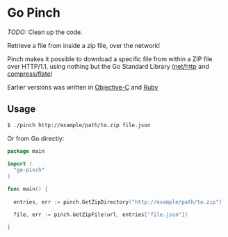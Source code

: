 # Go Pinch

*TODO:* Clean up the code.

Retrieve a file from inside a zip file, over the network!

Pinch makes it possible to download a specific file from within 
a ZIP file over HTTP/1.1, using nothing but the Go Standard 
Library ([net/http](http://golang.org/pkg/net/http/) and 
[compress/flate](http://golang.org/pkg/compress/flate/))

Earlier versions was written in [Objective-C](https://github.com/epatel/pinch-objc) and [Ruby](https://github.com/peterhellberg/pinch)

## Usage

```bash
$ ./pinch http://example/path/to.zip file.json
```

Or from Go directly:

```go
package main

import (
  "go-pinch"
)

func main() {
  
  entries, err := pinch.GetZipDirectory("http://example/path/to.zip")

  file, err := pinch.GetZipFile(url, entries["file.json"])

}
```
